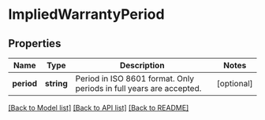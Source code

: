 # ImpliedWarrantyPeriod

## Properties
Name | Type | Description | Notes
------------ | ------------- | ------------- | -------------
**period** | **string** | Period in ISO 8601 format. Only periods in full years are accepted. | [optional] 

[[Back to Model list]](../../README.md#documentation-for-models) [[Back to API list]](../../README.md#documentation-for-api-endpoints) [[Back to README]](../../README.md)

